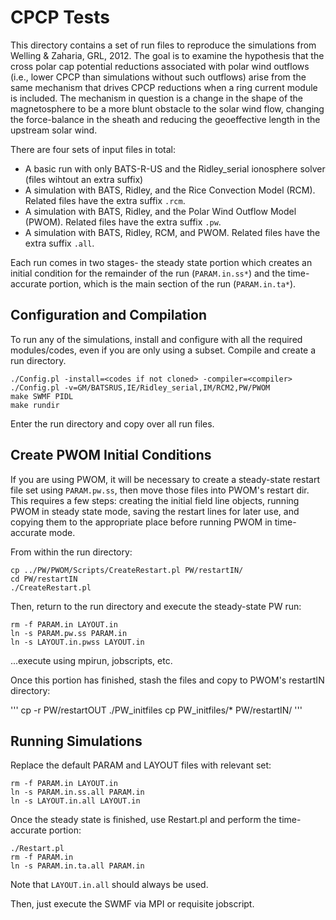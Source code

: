 # CPCP Tests

This directory contains a set of run files to reproduce the simulations from
Welling & Zaharia, GRL, 2012. The goal is to examine the hypothesis that the
cross polar cap potential reductions associated with polar wind outflows
(i.e., lower CPCP than simulations without such outflows) arise from the same
mechanism that drives CPCP reductions when a ring current module is included.
The mechanism in question is a change in the shape of the magnetosphere to be
a more blunt obstacle to the solar wind flow, changing the force-balance in
the sheath and reducing the geoeffective length in the upstream solar wind.

There are four sets of input files in total:

- A basic run with only BATS-R-US and the Ridley_serial ionosphere solver (files wihtout an extra suffix)
- A simulation with BATS, Ridley, and the Rice Convection Model (RCM). Related files have the extra suffix `.rcm`.
- A simulation with BATS, Ridley, and the Polar Wind Outflow Model (PWOM). Related files have the extra suffix `.pw`.
- A simulation with BATS, Ridley, RCM, and PWOM. Related files have the extra suffix `.all`.

Each run comes in two stages- the steady state portion which creates an initial
condition for the remainder of the run (`PARAM.in.ss*`) and the time-accurate
portion, which is the main section of the run (`PARAM.in.ta*`).

## Configuration and Compilation

To run any of the simulations, install and configure with all the required
modules/codes, even if you are only using a subset. Compile and create a
run directory.

```
./Config.pl -install=<codes if not cloned> -compiler=<compiler>
./Config.pl -v=GM/BATSRUS,IE/Ridley_serial,IM/RCM2,PW/PWOM
make SWMF PIDL
make rundir
```

Enter the run directory and copy over all run files.

## Create PWOM Initial Conditions

If you are using PWOM, it will be necessary to create a steady-state restart
file set using `PARAM.pw.ss`, then move those files into PWOM's restart dir.
This requires a few steps: creating the initial field line objects, running
PWOM in steady state mode, saving the restart lines for later use, and
copying them to the appropriate place before running PWOM in time-accurate
mode.

From within the run directory:

```
cp ../PW/PWOM/Scripts/CreateRestart.pl PW/restartIN/
cd PW/restartIN
./CreateRestart.pl
```

Then, return to the run directory and execute the steady-state PW run:

```
rm -f PARAM.in LAYOUT.in
ln -s PARAM.pw.ss PARAM.in
ln -s LAYOUT.in.pwss LAYOUT.in
```

...execute using mpirun, jobscripts, etc.

Once this portion has finished, stash the files and copy to PWOM's restartIN
directory:

'''
cp -r PW/restartOUT ./PW_initfiles
cp PW_initfiles/* PW/restartIN/
'''

## Running Simulations

Replace the default PARAM and LAYOUT files with relevant set:

```
rm -f PARAM.in LAYOUT.in
ln -s PARAM.in.ss.all PARAM.in
ln -s LAYOUT.in.all LAYOUT.in
```

Once the steady state is finished, use Restart.pl and perform the time-accurate
portion:

```
./Restart.pl
rm -f PARAM.in
ln -s PARAM.in.ta.all PARAM.in
```

Note that `LAYOUT.in.all` should always be used.

Then, just execute the SWMF via MPI or requisite jobscript.